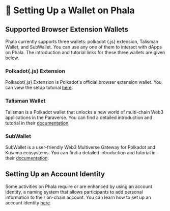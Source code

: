 # 🔐 Setting Up a Wallet on Phala

## Supported Browser Extension Wallets

Phala currently supports three wallets: polkadot {.js} extension, Talisman Wallet, and SubWallet. You can use any one of them to interact with dApps on Phala. The introduction and tutorial links for these three wallets are given below.

### Polkadot{.js} Extension <a href="#polkadotjs-extension" id="polkadotjs-extension"></a>

Polkadot{.js} Extension is Polkadot's official browser extension wallet. You can view the setup tutorial [here](https://wiki.polkadot.network/docs/learn-account-generation#polkadotjs-browser-extension).

### Talisman Wallet <a href="#talisman-wallet" id="talisman-wallet"></a>

Talisman is a Polkadot wallet that unlocks a new world of multi-chain Web3 applications in the Paraverse. You can find a detailed introduction and tutorial in their [documentation](https://docs.talisman.xyz/talisman/).

### SubWallet <a href="#subwallet" id="subwallet"></a>

SubWallet is a user-friendly Web3 Multiverse Gateway for Polkadot and Kusama ecosystems. You can find a detailed introduction and tutorial in their [documentation](https://docs.subwallet.app/).

## Setting Up an Account Identity

Some activities on Phala require or are enhanced by using an account identity, a naming system that allows participants to add personal information to their on-chain account. You can learn how to set up an account identity [here](broken-reference).
